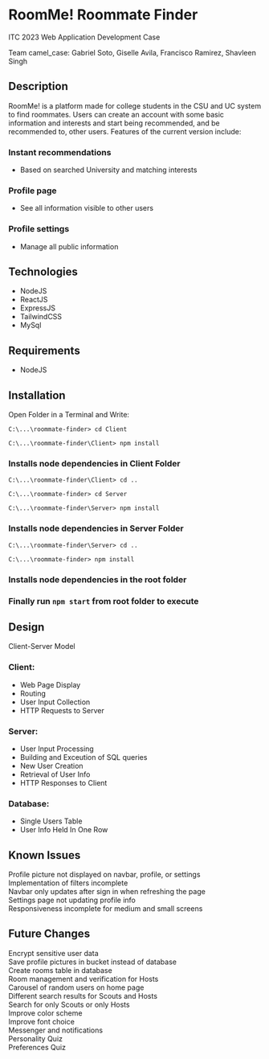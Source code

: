 
# RoomMe! Roommate Finder
ITC 2023 Web Application Development Case

Team camel_case:
Gabriel Soto,
Giselle Avila,
Francisco Ramirez,
Shavleen Singh

## Description

RoomMe! is a platform made for college students in the CSU and UC system to find roommates. Users can create an account with some basic information and interests and start being recommended, and be recommended to, other users. Features of the current version include:

### Instant recommendations 
- Based on searched University and matching interests

### Profile page
- See all information visible to other users

### Profile settings
- Manage all public information

## Technologies

- NodeJS
- ReactJS
- ExpressJS
- TailwindCSS
- MySql

## Requirements

- NodeJS

## Installation

Open Folder in a Terminal and Write:

`C:\...\roommate-finder> cd Client`

`C:\...\roommate-finder\Client> npm install`

### Installs node dependencies in Client Folder

`C:\...\roommate-finder\Client> cd ..`

`C:\...\roommate-finder> cd Server`

`C:\...\roommate-finder\Server> npm install`

### Installs node dependencies in Server Folder

`C:\...\roommate-finder\Server> cd ..`

`C:\...\roommate-finder> npm install`

### Installs node dependencies in the root folder

### Finally run `npm start` from root folder to execute

## Design

Client-Server Model
### Client:
- Web Page Display
- Routing
- User Input Collection
- HTTP Requests to Server

### Server:
- User Input Processing
- Building and Exceution of SQL queries
- New User Creation
- Retrieval of User Info
- HTTP Responses to Client

### Database:
- Single Users Table
- User Info Held In One Row

## Known Issues
Profile picture not displayed on navbar, profile, or settings\
Implementation of filters incomplete\
Navbar only updates after sign in when refreshing the page\
Settings page not updating profile info\
Responsiveness incomplete for medium and small screens

## Future Changes
Encrypt sensitive user data\
Save profile pictures in bucket instead of database\
Create rooms table in database\
Room management and verification for Hosts\
Carousel of random users on home page\
Different search results for Scouts and Hosts\
Search for only Scouts or only Hosts\
Improve color scheme\
Improve font choice\
Messenger and notifications\
Personality Quiz\
Preferences Quiz
